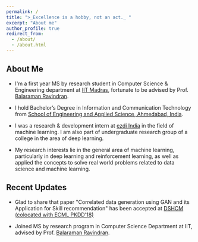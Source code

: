 ```yaml
---
permalink: /
title: ">_Excellence is a hobby, not an act._ "
excerpt: "About me"
author_profile: true
redirect_from: 
  - /about/
  - /about.html
---
```

<!--
<p align="right">
  <img src="https://ashutoshaay26.github.io/files/Shivoham.jpg?raw=true" alt="Photo" style="width: 200px;"/> 
</p>
-->
## **About Me**

* I'm a first year MS by research student in Computer Science & Engineering department at [IIT Madras](http://www.cse.iitm.ac.in/), fortunate to be advised by Prof. [Balaraman Ravindran](https://www.cse.iitm.ac.in/~ravi/).

* I hold Bachelor’s Degree in Information and Communication Technology from [School of Engineering and Applied Science, Ahmedabad, India](https://ahduni.edu.in/seas/).

* I was a research & development intern at [ezdi India](https://www.ezdi.com/) in the field of machine learning. I am also part of undergraduate research group of a college in the area of deep learning.



* My research interests lie in the general area of machine learning, particularly in deep learning and reinforcement learning, as well as applied the concepts to solve real world problems related to data science and machine learning. 

## **Recent Updates**

* Glad to share that paper "Correlated data generation using GAN and its Application for Skill recommendation" has been accepted at [DSHCM (colocated with ECML PKDD'18)](https://dshcm.org/)

* Joined MS by research program in Computer Science Department at IIT, advised by Prof. [Balaraman Ravindran](https://www.cse.iitm.ac.in/~ravi/).

